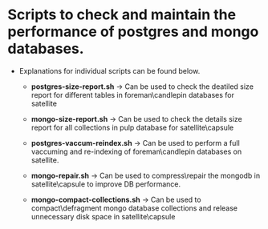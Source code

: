 # Scripts to check and maintain the performance of postgres and mongo databases.

- Explanations for individual scripts can be found below.

    - **postgres-size-report.sh**       ->     Can be used to check the deatiled size report for different tables in foreman\candlepin databases for satellite
    
    - **mongo-size-report.sh**          ->     Can be used to check the details size report for all collections in pulp database for satellite\capsule 
    
    - **postgres-vaccum-reindex.sh**    ->     Can be used to perform a full vaccuming and re-indexing of foreman\candlepin databases on satellite.
    
    - **mongo-repair.sh**               ->     Can be used to compress\repair the mongodb in satellite\capsule to improve DB performance.

    - **mongo-compact-collections.sh**  ->     Can be used to compact\defragment mongo database collections and release unnecessary disk space in satellite\capsule
